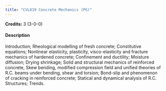 ```yaml
---
title: "CVL819 Concrete Mechanics (PG)"
---
```

**Credits:** 3 (3-0-0)

#### Description
Introduction; Rheological modelling of fresh concrete; Constitutive equations; Nonlinear elasticity, plasticity, visco-elasticity and fracture mechanics of hardened concrete; Confinement and ductility; Moisture diffusion; Drying shrinkage; Solid and structural mechanics of reinforced concrete, Skew bending, modified compression field and unified theories of R.C. beams under bending, shear and torsion; Bond-slip and phenomenon of cracking in reinforced concrete; Statical and dynamical analysis of R.C. Structures; Trends.